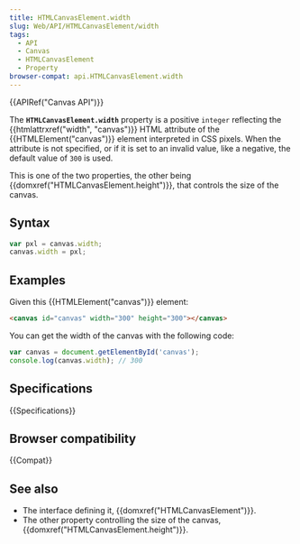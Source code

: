 ```yaml
---
title: HTMLCanvasElement.width
slug: Web/API/HTMLCanvasElement/width
tags:
  - API
  - Canvas
  - HTMLCanvasElement
  - Property
browser-compat: api.HTMLCanvasElement.width
---
```

{{APIRef("Canvas API")}}

The **`HTMLCanvasElement.width`** property is a
positive `integer` reflecting the {{htmlattrxref("width", "canvas")}} HTML
attribute of the {{HTMLElement("canvas")}} element interpreted in CSS pixels. When the
attribute is not specified, or if it is set to an invalid value, like a negative, the
default value of `300` is used.

This is one of the two properties, the other being
{{domxref("HTMLCanvasElement.height")}}, that controls the size of the canvas.

## Syntax

```js
var pxl = canvas.width;
canvas.width = pxl;
```

## Examples

Given this {{HTMLElement("canvas")}} element:

```html
<canvas id="canvas" width="300" height="300"></canvas>
```

You can get the width of the canvas with the following code:

```js
var canvas = document.getElementById('canvas');
console.log(canvas.width); // 300
```

## Specifications

{{Specifications}}

## Browser compatibility

{{Compat}}

## See also

- The interface defining it, {{domxref("HTMLCanvasElement")}}.
- The other property controlling the size of the canvas,
  {{domxref("HTMLCanvasElement.height")}}.
